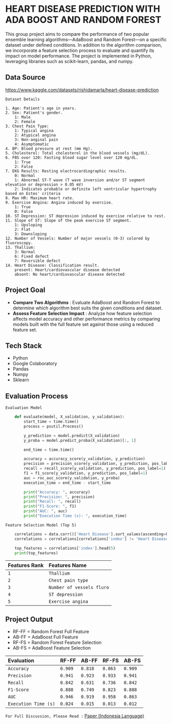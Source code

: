 
# HEART DISEASE PREDICTION WITH ADA BOOST AND RANDOM FOREST

This group project aims to compare the performance of two popular ensemble learning algorithms—AdaBoost and Random Forest—on a specific dataset under defined conditions. In addition to the algorithm comparison, we incorporate a feature selection process to evaluate and quantify its impact on model performance. The project is implemented in Python, leveraging libraries such as scikit-learn, pandas, and numpy.


## Data Source

 https://www.kaggle.com/datasets/rishidamarla/heart-disease-prediction

 `Dataset Details`
    
    1. Age: Patient's age in years.
    2. Sex: Patient's gender.
        1: Male
        2: Female
    3. Chest Pain Type:
        1: Typical angina
        2: Atypical angina
        3: Non-anginal pain
        4: Asymptomatic
    4. BP: Blood pressure at rest (mm Hg).
    5. Cholesterol: Total cholesterol in the blood vessels (mg/dL).
    6. FBS over 120: Fasting blood sugar level over 120 mg/dL.
        1: True
        2: False
    7. EKG Results: Resting electrocardiographic results.
        0: Normal
        1: Abnormal ST-T wave (T wave inversion and/or ST segment elevation or depression > 0.05 mV)
        2: Indicates probable or definite left ventricular hypertrophy based on Estes' criteria
    8. Max HR: Maximum heart rate.
    9. Exercise Angina: Angina induced by exercise.
        1: True
        0: False
    10. ST Depression: ST depression induced by exercise relative to rest.
    11. Slope of ST: Slope of the peak exercise ST segment.
        1: Upsloping
        2: Flat
        3: Downsloping
    12. Number of Vessels: Number of major vessels (0-3) colored by fluoroscopy.
    13. Thallium:
        3: Normal
        6: Fixed defect
        7: Reversible defect
    14. Heart Disease: Classification result.
        present: Heart/cardiovascular disease detected
        absent: No heart/cardiovascular disease detected




## Project Goal
- **Compare Two Algorithms** : Evaluate AdaBoost and Random Forest to determine which algorithm best suits the given conditions and dataset.
- **Assess Feature Selection Impact** : Analyze how feature selection affects model accuracy and other performance metrics by comparing models built with the full feature set against those using a reduced feature set.




## Tech Stack

- Python
- Google Colaboratory    
- Pandas
- Numpy
- Sklearn



## Evaluation Process

`Evaluation Model`

```python
    def evaluate(model, X_validation, y_validation):
        start_time = time.time() 
        process = psutil.Process()

        y_prediction = model.predict(X_validation)
        y_proba = model.predict_proba(X_validation)[:, 1]

        end_time = time.time() 

        accuracy = accuracy_score(y_validation, y_prediction) 
        precision = precision_score(y_validation, y_prediction, pos_label=1)
        recall = recall_score(y_validation, y_prediction, pos_label=1) 
        f1 = f1_score(y_validation, y_prediction, pos_label=1) 
        auc = roc_auc_score(y_validation, y_proba) 
        execution_time = end_time - start_time 

        print("Accuracy: ", accuracy)
        print("Precision: ", precision)
        print("Recall: ", recall)
        print("F1-Score: ", f1)
        print("AUC: ", auc)
        print("Execution Time (s): ", execution_time)
```
`Feature Selection Model (Top 5)`

```python
    correlations = data.corr()['Heart Disease'].sort_values(ascending=False).reset_index()
    correlations = correlations[correlations['index'] != 'Heart Disease']

    top_features = correlations['index'].head(5)
    print(top_features)
```    

| Features Rank  | Features Name  | 
| :-------------- | :------- | 
| `1`       | `Thallium`| 
| `2` | `Chest pain type` | 
| `3`       | `Number of vessels fluro` | 
| `4` | `ST depression` | 
| `5`       | `Exercise angina` |

## Project Output
- RF-FF = Random Forest Full Feature
- AB-FF = AdaBoost Full Feature
- RF-FS = Random Forest Feature Selection
- AB-FS = AdaBoost Feature Selection

| Evaluation   | RF-FF  | AB-FF  | RF-FS | AB-FS |
| :-------------- | :------- | :----------  | :--------- | :----------- |
| `Accuracy`  | `0.909`| `0.818`| `0.863`| `0.909`|
| `Precision` | `0.941` | `0.923`| `0.933`        | `0.941`        |
| `Recall`    | `0.842` | `0.631`| `0.736`        | `0.842`        |
| `F1-Score` | `0.888` | `0.749`| `0.823`        | `0.888`        |
| `AUC`   | `0.946` | `0.919`| `0.958` | `0.863`        |
| `Execution Time (s)`| `0.024` | `0.015`| `0.013`        | `0.012 `        |


`For Full Discussion, Please Read :` [Paper (Indonesia Language)](https://drive.google.com/file/d/1BkcmqolLDl5qX2z1hmjNkqe59oRaY8-O/view)
